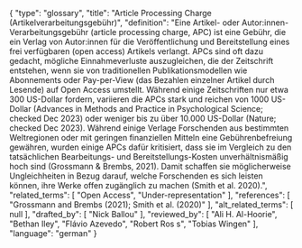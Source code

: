 {
    "type": "glossary",
    "title": "Article Processing Charge (Artikelverarbeitungsgebühr)",
    "definition": "Eine Artikel- oder Autor:innen-Verarbeitungsgebühr (article processing charge, APC) ist eine Gebühr, die ein Verlag von Autor:innen für die Veröffentlichung und Bereitstellung eines frei verfügbaren (open access) Artikels verlangt. APCs sind oft dazu gedacht, mögliche Einnahmeverluste auszugleichen, die der Zeitschrift entstehen, wenn sie von traditionellen Publikationsmodellen wie Abonnements oder Pay-per-View (das Bezahlen einzelner Artikel durch Lesende) auf Open Access umstellt. Während einige Zeitschriften nur etwa 300 US-Dollar fordern, variieren die APCs stark und reichen von 1000 US-Dollar (Advances in Methods and Practice in Psychological Science; checked Dec 2023) oder weniger bis zu über 10.000 US-Dollar (Nature; checked Dec 2023). Während einige Verlage Forschenden aus bestimmten Weltregionen oder mit geringen finanziellen Mitteln eine Gebührenbefreiung gewähren, wurden einige APCs dafür kritisiert, dass sie im Vergleich zu den tatsächlichen Bearbeitungs- und Bereitstellungs-Kosten unverhältnismäßig hoch sind (Grossmann & Brembs, 2021). Damit schaffen sie möglicherweise Ungleichheiten in Bezug darauf, welche Forschenden es sich leisten können, ihre Werke offen zugänglich zu machen (Smith et al. 2020).",
    "related_terms": [
        "Open Access",
        "Under-representation"
    ],
    "references": [
        "Grossmann and Brembs (2021); Smith et al. (2020)"
    ],
    "alt_related_terms": [
        null
    ],
    "drafted_by": [
        "Nick Ballou"
    ],
    "reviewed_by": [
        "Ali H. Al-Hoorie",
        "Bethan Iley",
        "Flávio Azevedo",
        "Robert Ros s",
        "Tobias Wingen"
    ],
    "language": "german"
}